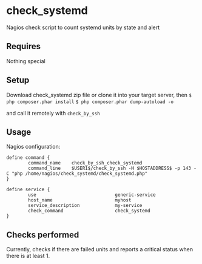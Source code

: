 # check_systemd
Nagios check script to count systemd units by state and alert

## Requires
Nothing special

## Setup
Download check_systemd zip file or clone it into your target server, then
```$ php composer.phar install```
```$ php composer.phar dump-autoload -o```

and call it remotely with `check_by_ssh`

## Usage
Nagios configuration:
```
define command {
        command_name    check_by_ssh_check_systemd
        command_line    $USER1$/check_by_ssh -H $HOSTADDRESS$ -p 143 -C "php /home/nagios/check_systemd/check_systemd.php"
}

define service {
        use                             generic-service
        host_name                       myhost
        service_description             my-service
        check_command                   check_systemd
}
```

## Checks performed
Currently, checks if there are failed units and reports a critical status when there is at least 1.
